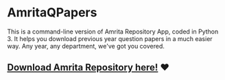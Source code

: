 # AmritaQPapers
This is a command-line version of Amrita Repository App, coded in Python 3. It helps you download previous year question papers in a much easier way. Any year, any department, we've got you covered.
## [Download Amrita Repository here!](http://bit.ly/2JMHbLJ) :heart:
